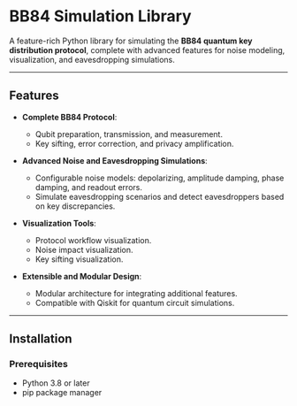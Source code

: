# BB84 Simulation Library

A feature-rich Python library for simulating the **BB84 quantum key distribution protocol**, complete with advanced features for noise modeling, visualization, and eavesdropping simulations.

---

## **Features**
- **Complete BB84 Protocol**:
  - Qubit preparation, transmission, and measurement.
  - Key sifting, error correction, and privacy amplification.

- **Advanced Noise and Eavesdropping Simulations**:
  - Configurable noise models: depolarizing, amplitude damping, phase damping, and readout errors.
  - Simulate eavesdropping scenarios and detect eavesdroppers based on key discrepancies.

- **Visualization Tools**:
  - Protocol workflow visualization.
  - Noise impact visualization.
  - Key sifting visualization.

- **Extensible and Modular Design**:
  - Modular architecture for integrating additional features.
  - Compatible with Qiskit for quantum circuit simulations.

---

## **Installation**

### Prerequisites
- Python 3.8 or later
- pip package manager
